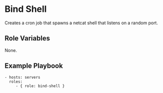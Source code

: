 Bind Shell
=========

Creates a cron job that spawns a netcat shell that listens on a random port.

Role Variables
--------------

None.

Example Playbook
----------------

    - hosts: servers
      roles:
         - { role: bind-shell }
